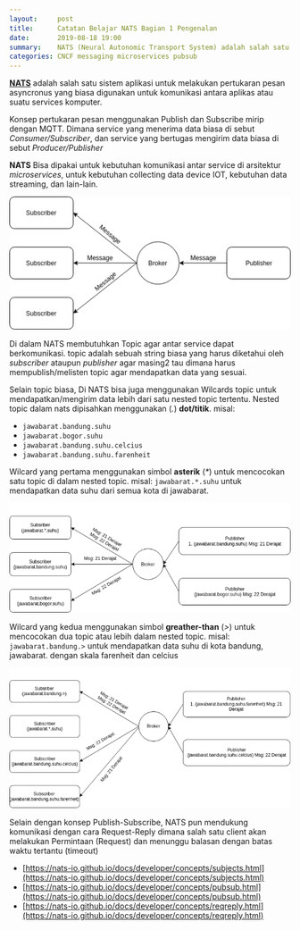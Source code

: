 ```yaml
---
layout:     post
title:      Catatan Belajar NATS Bagian 1 Pengenalan
date:       2019-08-18 19:00
summary:    NATS (Neural Autonomic Transport System) adalah salah satu sistem aplikasi opensource pendistribusian pesan.
categories: CNCF messaging microservices pubsub
---
```


[**NATS**](https://nats.io/) adalah salah satu sistem aplikasi untuk melakukan pertukaran pesan asyncronus yang biasa digunakan untuk komunikasi antara aplikas atau suatu services komputer.

Konsep pertukaran pesan menggunakan Publish dan Subscribe mirip dengan MQTT. Dimana service yang menerima data biasa di sebut *Consumer/Subscriber*, dan service yang bertugas mengirim data biasa di sebut *Producer/Publisher*

**NATS** Bisa dipakai untuk kebutuhan komunikasi antar service di arsitektur *microservices*, untuk kebutuhan collecting data device IOT, kebutuhan data streaming, dan lain-lain.

<div style="text-align: center;">
  <img src="/images/catatan-belajar-nats-bagian-1/PubSub.png" />
</div>

Di dalam NATS membutuhkan Topic agar antar service dapat berkomunikasi. topic adalah sebuah string biasa yang harus diketahui oleh *subscriber* ataupun *publisher* agar masing2 tau dimana harus mempublish/melisten topic agar mendapatkan data yang sesuai.

Selain topic biasa, Di NATS bisa juga menggunakan Wilcards topic untuk mendapatkan/mengirim data lebih dari satu nested topic tertentu. Nested topic dalam nats dipisahkan menggunakan (*.*) **dot/titik**. misal:

- `jawabarat.bandung.suhu`
- `jawabarat.bogor.suhu`
- `jawabarat.bandung.suhu.celcius`
- `jawabarat.bandung.suhu.farenheit` 

Wilcard yang pertama menggunakan simbol **asterik** (*\**) untuk mencocokan satu topic di dalam nested topic. misal: `jawabarat.*.suhu` untuk mendapatkan data suhu dari semua kota di jawabarat.

<div style="text-align: center;">
  <img src="/images/catatan-belajar-nats-bagian-1/Asterik-Wilcard.png" />
</div>

Wilcard yang kedua menggunakan simbol **greather-than** (*>*) untuk mencocokan dua topic atau lebih dalam nested topic. misal: `jawabarat.bandung.>` untuk mendapatkan data suhu di kota bandung, jawabarat. dengan skala farenheit dan celcius

<div style="text-align: center;">
  <img src="/images/catatan-belajar-nats-bagian-1/Greather-Than-Wilcard.png" />
</div>

Selain dengan konsep Publish-Subscribe, NATS pun mendukung komunikasi dengan cara Request-Reply dimana salah satu client akan melakukan Permintaan (Request) dan menunggu balasan dengan batas waktu tertantu (timeout)

- [https://nats-io.github.io/docs/developer/concepts/subjects.html](https://nats-io.github.io/docs/developer/concepts/subjects.html)
- [https://nats-io.github.io/docs/developer/concepts/pubsub.html](https://nats-io.github.io/docs/developer/concepts/pubsub.html)
- [https://nats-io.github.io/docs/developer/concepts/reqreply.html](https://nats-io.github.io/docs/developer/concepts/reqreply.html)